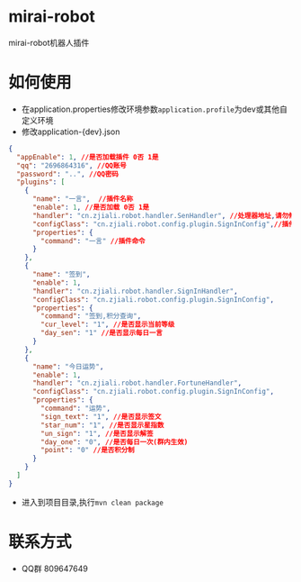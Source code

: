 # mirai-robot
mirai-robot机器人插件
# 如何使用
- 在application.properties修改环境参数``application.profile``为dev或其他自定义环境
- 修改application-{dev}.json
```json
{
  "appEnable": 1, //是否加载插件 0否 1是
  "qq": "2696864316", //QQ账号
  "password": "..", //QQ密码
  "plugins": [
    {
      "name": "一言",  //插件名称
      "enable": 1, //是否加载 0否 1是
      "handler": "cn.zjiali.robot.handler.SenHandler", //处理器地址,请勿修改
      "configClass": "cn.zjiali.robot.config.plugin.SignInConfig",//插件配置项地址,请勿修改
      "properties": {
        "command": "一言" //插件命令
      }
    },
    {
      "name": "签到",
      "enable": 1,
      "handler": "cn.zjiali.robot.handler.SignInHandler",
      "configClass": "cn.zjiali.robot.config.plugin.SignInConfig",
      "properties": {
        "command": "签到,积分查询",
        "cur_level": "1", //是否显示当前等级
        "day_sen": "1" //是否显示每日一言
      }
    },
    {
      "name": "今日运势",
      "enable": 1,
      "handler": "cn.zjiali.robot.handler.FortuneHandler",
      "configClass": "cn.zjiali.robot.config.plugin.SignInConfig",
      "properties": {
        "command": "运势",
        "sign_text": "1", //是否显示签文
        "star_num": "1", //是否显示星指数
        "un_sign": "1", //是否显示解签
        "day_one": "0", //是否每日一次(群内生效)
        "point": "0" //是否积分制
      }
    }
  ]
}

```

- 进入到项目目录,执行``mvn clean package``

# 联系方式
- QQ群 809647649
